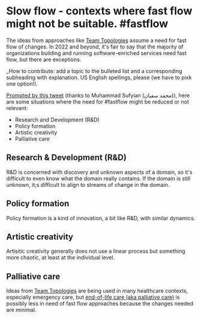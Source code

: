 # Slow flow - contexts where fast flow might not be suitable. #fastflow 

The ideas from approaches like [Team Topologies](https://teamtopologies.com/) assume a need for fast flow of changes. In 2022 and beyond, it's fair to say that the majority of organizations building and running software-enriched services need fast flow, but there are exceptions.

_How to contribute: add a topic to the bulleted list and a corresponding subheading with explanation. US English spellings, please (we have to pixk one option!). 

[Prompted by this tweet](https://twitter.com/matthewpskelton/status/1555633739681652736) (thanks to Muhammad Sufyian (محمد سفیان)), here are some situations where the need for #fastflow might be reduced or not relevant:

- Research and Development (R&D)
- Policy formation
- Artistic creativity
- Palliative care

## Research & Development (R&D)

R&D is concerned with discovery and unknown aspects of a domain, so it's difficult to even know what the domain really contains. If the domain is still unknown, it;s difficult to align to streams of change in the domain.

## Policy formation

Policy formation is a kind of innovation, a bit like R&D, with similar dynamics.

## Artistic creativity

Artisitic creativity generally does not use a linear process but something more chaotic, at least at the individual level. 

## Palliative care

Ideas from [Team Topologies](https://teamtopologies.com/) are being used in many healthcare contexts, especially emergency care, but [end-of-life care (aka palliative care)](https://www.nhs.uk/conditions/end-of-life-care/what-it-involves-and-when-it-starts/) is possibly less in need of fast flow approaches because the changes needed are minimal. 

